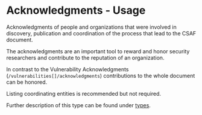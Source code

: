 # Acknowledgments - Usage

Acknowledgments of people and organizations that were involved in discovery, publication and coordination of the process that lead to the CSAF document.

The acknowledgments are an important tool to reward and honor security researchers and contribute to the reputation of an organization.

In contrast to the Vulnerability Acknowledgments (`/vulnerabilities[]/acknowledgments`) contributions to the whole document can be honored.

Listing coordinating entities is recommended but not required.

Further description of this type can be found under [types](types/acknowledgments-usage.en.md).

